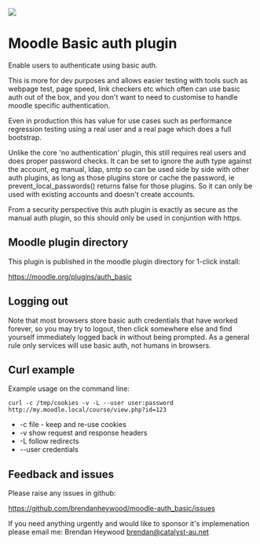 <a href="https://travis-ci.org/CatalystIT-AU/moodle-auth_basic">
<img src="https://travis-ci.org/CatalystIT-AU/moodle-auth_basic.svg?branch=master">
</a>

Moodle Basic auth plugin
========================

Enable users to authenticate using basic auth.

This is more for dev purposes and allows easier testing with tools such as webpage test, page speed, link checkers etc which often can use basic auth out of the box, and you don't want to need to customise to handle moodle specific authentication.

Even in production this has value for use cases such as performance regression testing using a real user and a real page which does a full bootstrap.

Unlike the core 'no authentication' plugin, this still requires real users and does proper password checks. It can be set to ignore the auth type against the account, eg manual, ldap, smtp so can be used side by side with other auth plugins, as long as those plugins store or cache the password, ie prevent_local_passwords() returns false for those plugins. So it can only be used with existing accounts and doesn't create accounts.

From a security perspective this auth plugin is exactly as secure as the manual auth plugin, so this should only be used in conjuntion with https.

Moodle plugin directory
-----------------------

This plugin is published in the moodle plugin directory for 1-click install:

https://moodle.org/plugins/auth_basic


Logging out
-----------

Note that most browsers store basic auth credentials that have worked forever, so you may try to logout, then click somewhere else and find yourself immediately logged back in without being prompted. As a general rule only services will use basic auth, not humans in browsers.

Curl example
------------

Example usage on the command line:

```curl -c /tmp/cookies -v -L --user user:password http://my.moodle.local/course/view.php?id=123```

 * -c file - keep and re-use cookies
 * -v show request and response headers
 * -L follow redirects
 * --user credentials

Feedback and issues
-------------------

Please raise any issues in github:

https://github.com/brendanheywood/moodle-auth_basic/issues

If you need anything urgently and would like to sponsor it's implemenation please email me: Brendan Heywood brendan@catalyst-au.net
